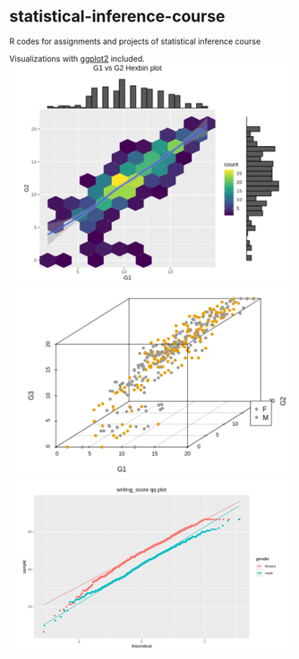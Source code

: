 # statistical-inference-course
R codes for assignments and projects of statistical inference course  

Visualizations with [ggplot2](https://github.com/tidyverse/ggplot2) included.
<br />
![hexbin-plot](https://github.com/aliizadi/statistical-inference-course//blob/main/figs/1.png)
<br />
![3d-plot](https://github.com/aliizadi/statistical-inference-course//blob/main/figs/2.png)
<br />
![qqplot](https://github.com/aliizadi/statistical-inference-course//blob/main/figs/3.png)
